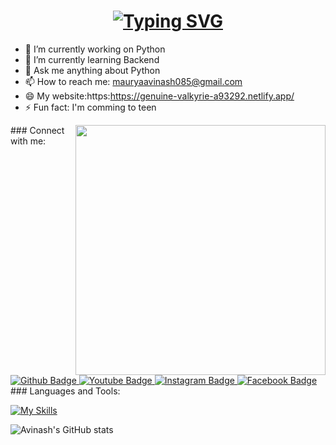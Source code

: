 <h1 align="center"><a href="https://git.io/typing-svg"><img src="https://readme-typing-svg.demolab.com?font=bold&pause=1000&color=2F2BF7&width=435&lines=Hi+%F0%9F%91%8B%2C+I'm+Avinash+kushawaha" alt="Typing SVG" /></a></h1>

- 🔭 I’m currently working on Python
- 🌱 I’m currently learning Backend
- 💬 Ask me anything about Python 
- 📫 How to reach me: mauryaavinash085@gmail.com
- 😄 My website:https:https://genuine-valkyrie-a93292.netlify.app/ 
- ⚡ Fun fact: I'm comming to teen
  <br>
<img src="https://media0.giphy.com/media/Y4ak9Ki2GZCbJxAnJD/200w.webp?cid=ecf05e47ib9ns3h8pu2an0x2t5tr7hfcpmh929cem58bya2k&ep=v1_gifs_related&rid=200w.webp&ct=g" atl="coding" width="400" align="right" >
### Connect with me:
<div id="badges">
  <a href="https://github.com/Avinashkushawaha/">
    <img src="https://img.shields.io/badge/Github-white?style=for-the-badge&logo=Github&logoColor=black" alt="Github Badge"/>
  </a>
  <a href="https://www.youtube.com/@coding_a.k">
    <img src="https://img.shields.io/badge/YouTube-red?style=for-the-badge&logo=youtube&logoColor=white" alt="Youtube Badge"/>
  </a>
   <a href="https://www.instagram.com/developer_a.k/profilecard/?igsh=cWtxb3d2c3NlNW1w">
    <img src="https://img.shields.io/badge/Instagram-purple?style=for-the-badge&logo=instagram&logoColor=white" alt="Instagram Badge"/>
  </a>
   <a href="https://www.facebook.com/profile.php?id=100061116318319&mibextid=ZbWKwL">
    <img src="https://img.shields.io/badge/Facebook-blue?style=for-the-badge&logo=facebook&logoColor=white" alt="Facebook Badge"/>
  </a>
</div>
### Languages and Tools:

[![My Skills](https://skillicons.dev/icons?i=flutter,dart,firebase,github,git,postman,figma,xd&perline=5)](https://skillicons.dev)

![Avinash's GitHub stats](https://github-readme-stats.vercel.app/api?username=avinash&show_icons=true&theme=dark)


